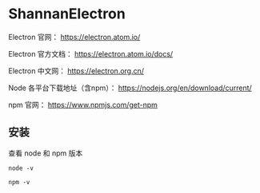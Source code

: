 # ShannanElectron

Electron 官网： https://electron.atom.io/

Electron 官方文档： https://electron.atom.io/docs/

Electron 中文网： https://electron.org.cn/


Node 各平台下载地址（含npm）： https://nodejs.org/en/download/current/

npm 官网： https://www.npmjs.com/get-npm


## 安装

查看 node 和 npm 版本

	node -v

	npm -v

